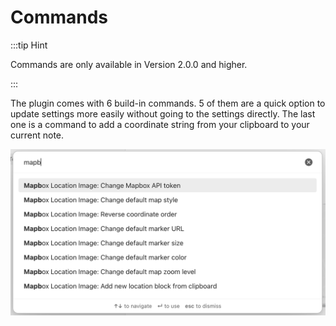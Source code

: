 # Commands

:::tip Hint

Commands are only available in Version 2.0.0 and higher.

:::

The plugin comes with 6 build-in commands. 5 of them are a quick option to update settings more easily without going to the settings directly. The last one is a command to add a coordinate string from your clipboard to your current note.

![shows the command interface of Obisidan with all the plugin commands available](image.png)
